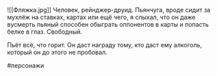 ![[Фляжка.jpg]]
Человек, рейнджер-друид.
Пьянчуга, вроде сидит за мухлёж на ставках, картах или ещё чего, я слыхал, что он даже вусмерть пьяный способен обыграть оппонентов в карты и попасть белке в глаз.
Свободный.

Пьёт всё, что горит. Он даст награду тому, кто даст ему алкоголь, который он до этого не пробовал.

#персонажи 